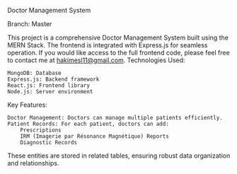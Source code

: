 Doctor Management System

Branch: Master

This project is a comprehensive Doctor Management System built using the MERN Stack. The frontend is integrated with Express.js for seamless operation. If you would like access to the full frontend code, please feel free to contact me at hakimesl11@gmail.com.
Technologies Used:

    MongoDB: Database
    Express.js: Backend framework
    React.js: Frontend library
    Node.js: Server environment

Key Features:

    Doctor Management: Doctors can manage multiple patients efficiently.
    Patient Records: For each patient, doctors can add:
        Prescriptions
        IRM (Imagerie par Résonance Magnétique) Reports
        Diagnostic Records

These entities are stored in related tables, ensuring robust data organization and relationships.


